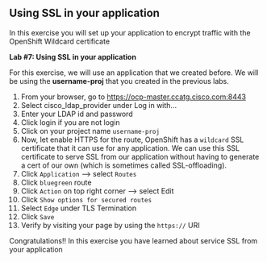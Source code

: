 ## Using SSL in your application

In this exercise you will set up your application to encrypt traffic with the OpenShift Wildcard certificate

**Lab #7: Using SSL in your application**

For this exercise, we will use an application that we created before. We will be using the **username-proj** that you created in the previous labs. 

1. From your browser, go to https://ocp-master.ccatg.cisco.com:8443
2. Select cisco_ldap_provider under Log in with...
3. Enter your LDAP id and password
4. Click login if you are not login
5. Click on your project name `username-proj` 
6. Now, let enable HTTPS for the route, OpenShift has a `wildcard` SSL certificate that it can use for any application. We can use this SSL certificate to serve SSL from our application without having to generate a cert of our own (which is sometimes called SSL-offloading).
7. Click `Application` —> select `Routes` 
8. Click `bluegreen` route
9. Click `Action` on top right corner —> select Edit
10. Click `Show options for secured routes`
11. Select `Edge` under TLS Termination
12. Click `Save`
13. Verify by visiting your page by using the `https://` URI

Congratulations!! In this exercise you have learned about service SSL from your application
